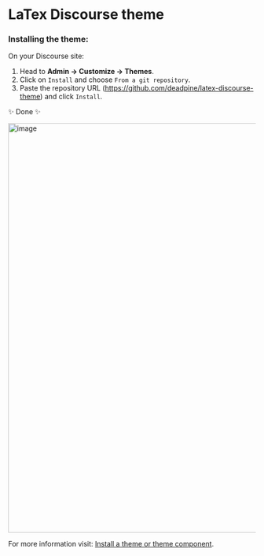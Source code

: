 # LaTex Discourse theme

### Installing the theme:

On your Discourse site:

1. Head to **Admin → Customize → Themes**.
2. Click on `Install` and choose `From a git repository`.
4. Paste the repository URL (https://github.com/deadpine/latex-discourse-theme) and click `Install`.

✨ Done ✨

<img width="832" alt="image" src="https://user-images.githubusercontent.com/11165157/197600442-a928d45c-ab09-4c43-9f2c-8f533448448d.png">

For more information visit: [Install a theme or theme component](https://meta.discourse.org/t/install-a-theme-or-theme-component/63682).
